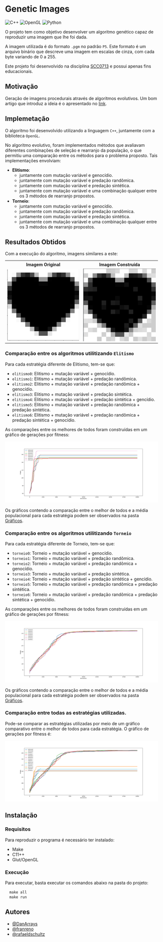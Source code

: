 # Genetic Images

![C++](https://img.shields.io/badge/-C++-333333?style=flat&logo=cplusplus)
![OpenGL](https://img.shields.io/badge/-OpenGL-333333?style=flat&logo=opengl)
![Python](https://img.shields.io/badge/-Matplotlib-333333?style=flat&logo=python)


O projeto tem como objetivo desenvolver um algoritmo genético capaz de reproduzir uma imagem que lhe foi dada.

A imagem utilizada é do formato `.pgm` no padrão `P5`. Este formato é um arquivo binário que descreve uma imagem em escalas de cinza, com cada byte variando de 0 a 255.

Este projeto foi desenvolvido na disciplina [SCC0713](https://gitlab.com/simoesusp/disciplinas/-/tree/master/SSC0713-Sistemas-Evolutivos-Aplicados-a-Robotica) e possui apenas fins educacionais.

## Motivação

Geração de imagens procedurais através de algoritmos evolutivos. Um bom artigo que introduz a ideia é o apresentado no [link](https://shahriyarshahrabi.medium.com/procedural-paintings-with-genetic-evolution-algorithm-6838a6e64703).


## Implemetação

O algoritmo foi desenvolvido utilizando a linguagem `C++`, juntamente com a biblioteca `OpenGL`.

No algoritmo evolutivo, foram implementados métodos que avaliavam diferentes combinações de seleção e rearranjo da população, o que permitiu uma comparação entre os métodos para o problema proposto. Tais implementações envolviam:

- **Elitismo**:
  - juntamente com mutação variável e genocídio.
  - juntamente com mutação variável e predação randômica.
  - juntamente com mutação variável e predação sintética.
  - juntamente com mutação variável e uma combinação qualquer entre os 3 métodos de rearranjo propostos.
- **Torneio**:
  - juntamente com mutação variável e genocídio.
  - juntamente com mutação variável e predação randômica.
  - juntamente com mutação variável e predação sintética.
  - juntamente com mutação variável e uma combinação qualquer entre os 3 métodos de rearranjo propostos.


## Resultados Obtidos

Com a execução do algoritmo, imagens similares a este:


<table>
    <tr>
        <th><center>Imagem Original</center></th>
        <th><center>Imagem Construída</center></th> 
    </tr>
    <tr>
        <td><img src="https://github.com/Franreno/GeneticImages/blob/main/data/Original.png?raw=true" raw=true width=250></td>
        <td><img src="https://github.com/Franreno/GeneticImages/blob/main/data/torneio3.png?raw=true" raw=true width=250></td>
    </tr>
</table>

### Comparação entre os algoritmos utilitizando `Elitismo`

Para cada estratégia diferente de Elitismo, tem-se que:

- `elitismo0`: Elitismo + mutação variável + genocídio.
- `elitismo1`: Elitismo + mutação variável + predação randômica.
- `elitismo2`: Elitismo + mutação variável + predação randômica + genocídio.
- `elitismo3`: Elitismo + mutação variável + predação sintética.
- `elitismo4`: Elitismo + mutação variável + predação sintética + gencídio.
- `elitismo5`: Elitismo + mutação variável + predação randômica + predação sintética.
- `elitismo6`: Elitismo + mutação variável +  predação randômica + predação sintética + genocídio.

As comparações entre os melhores de todos foram construídas em um gráfico de gerações por fitness:

<img src="https://github.com/Franreno/GeneticImages/blob/main/Graficos/SoElitismo.png?raw=true" raw=true>

Os gráficos contendo a comparação entre o melhor de todos e a média populacional para cada estratégia podem ser observados na pasta [Gráficos](https://github.com/Franreno/GeneticImages/tree/main/Graficos).

### Comparação entre os algoritmos utilitizando `Torneio`

Para cada estratégia diferente de Torneio, tem-se que:

- `torneio0`: Torneio + mutação variável + genocídio.
- `torneio1`: Torneio + mutação variável + predação randômica.
- `torneio2`: Torneio + mutação variável + predação randômica + genocídio.
- `torneio3`: Torneio + mutação variável + predação sintética.
- `torneio4`: Torneio + mutação variável + predação sintética + gencídio.
- `torneio5`: Torneio + mutação variável + predação randômica + predação sintética.
- `torneio6`: Torneio + mutação variável +  predação randômica + predação sintética + genocídio.

As comparações entre os melhores de todos foram construídas em um gráfico de gerações por fitness:

<img src="https://github.com/Franreno/GeneticImages/blob/main/Graficos/soTorneio.png?raw=true" raw=true>

Os gráficos contendo a comparação entre o melhor de todos e a média populacional para cada estratégia podem ser observados na pasta [Gráficos](https://github.com/Franreno/GeneticImages/tree/main/Graficos).

### Comparação entre todas as estratégias utilizadas.

Pode-se comparar as estratégias utilizadas por meio de um gráfico comparativo entre o melhor de todos para cada estratégia. O gráfico de gerações por fitness é:

<img src="https://github.com/Franreno/GeneticImages/blob/main/Graficos/Todas.png?raw=true" raw=true>


## Instalação


### Requisitos

Para reproduzir o programa é necessário ter instalado:

- Make
- C11++
- Glut/OpenGL

### Execução

Para executar, basta executar os comandos abaixo na pasta do projeto:

```
  make all
  make run
```

## Autores

- [@DanArrays](https://www.github.com/DanArrays)
- [@franreno](https://www.github.com/franreno)
- [@rafaeldschultz](https://www.github.com/rafaeldschultz)